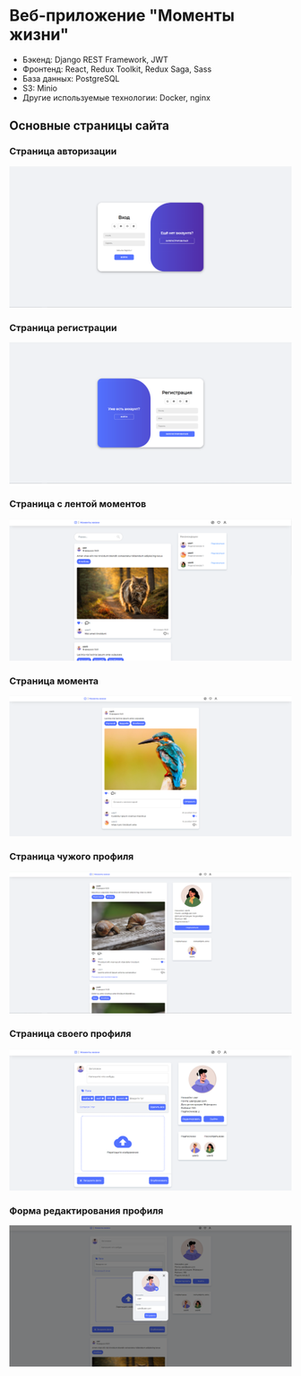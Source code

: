 # Веб-приложение "Моменты жизни"

* Бэкенд: Django REST Framework, JWT
* Фронтенд: React, Redux Toolkit, Redux Saga, Sass
* База данных: PostgreSQL
* S3: Minio
* Другие используемые технологии: Docker, nginx

## Основные страницы сайта

### Страница авторизации

![](/images/1.png)

### Страница регистрации

![](/images/2.png)

### Страница с лентой моментов

![](/images/3.png)

### Страница момента

![](/images/4.png)

### Страница чужого профиля

![](/images/5.png)

### Страница своего профиля

![](/images/6.png)

### Форма редактирования профиля

![](/images/7.png)
